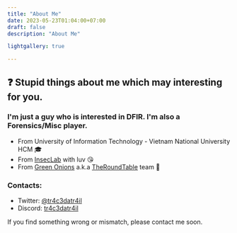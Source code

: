 ```yaml
---
title: "About Me"
date: 2023-05-23T01:04:00+07:00
draft: false
description: "About Me"

lightgallery: true

---
```


## ❓ Stupid things about me which may interesting for you.

### I'm just a guy who is interested in DFIR. I'm also a Forensics/Misc player.

* From University of Information Technology - Vietnam National University HCM 🎓
* From [InsecLab](https://inseclab.uit.edu.vn/) with luv 😘
* From [Green Onions](https://ctftime.org/team/194346) a.k.a [TheRoundTable](https://ctftime.org/team/194346) team 🧅

### Contacts:

* Twitter: [@tr4c3datr4il](https://twitter.com/tr4c3datr4il)
* Discord: [tr4c3datr4il](https://discord.com/users/496308605918773248)

If you find something wrong or mismatch, please contact me soon.